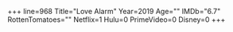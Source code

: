 +++
line=968
Title="Love Alarm"
Year=2019
Age=""
IMDb="6.7"
RottenTomatoes=""
Netflix=1
Hulu=0
PrimeVideo=0
Disney=0
+++

